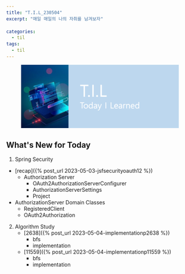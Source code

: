 ```yaml
---
title: "T.I.L_230504"
excerpt: "매일 매일의 나의 자취를 남겨보자"

categories:
  - til
tags:
  - til
---
```

<figure>
    <img src="/assets/images/til_image.png">
</figure>

## What's New for  Today   

1. Spring Security
  - [recap]({% post_url 2023-05-03-jsfsecurityoauth12 %})
      - Authorization Server
          - OAuth2AuthorizationServerConfigurer
          - AuthorizationServerSettings
          - Project
  - AuthorizationServer Domain Classes
      - RegisteredClient
      - OAuth2Authorization

2. Algorithm Study
    - [2638]({% post_url 2023-05-04-implementationp2638 %})
        - bfs
        - implementation
    - [11559]({% post_url 2023-05-04-implementationp11559 %})
        - bfs
        - implementation
